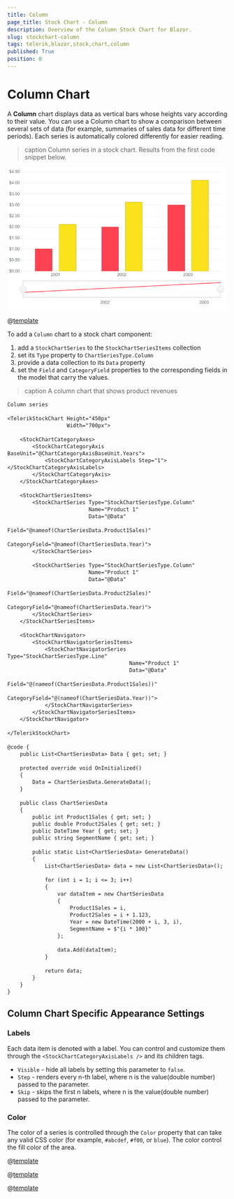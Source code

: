 ```yaml
---
title: Column
page_title: Stock Chart - Column
description: Overview of the Column Stock Chart for Blazor.
slug: stockchart-column
tags: telerik,blazor,stock,chart,column
published: True
position: 0
---
```


# Column Chart

A **Column** chart displays data as vertical bars whose heights vary according to their value. You can use a Column chart to show a comparison between several sets of data (for example, summaries of sales data for different time periods). Each series is automatically colored differently for easier reading.

>caption Column series in a stock chart. Results from the first code snippet below.

![Blazor Stockchart Basic Column Chart](images/stockchart-basic-column-chart.png)

@[template](/_contentTemplates/stockchart/link-to-basics.md#understand-basics-and-databinding-first)

To add a `Column` chart to a stock chart component:

1. add a `StockChartSeries` to the `StockChartSeriesItems` collection
2. set its `Type` property to `ChartSeriesType.Column`
3. provide a data collection to its `Data` property
4. set the `Field` and `CategoryField` properties to the corresponding fields in the model that carry the values.


>caption A column chart that shows product revenues

````CSHTML
Column series

<TelerikStockChart Height="450px"
                   Width="700px">

    <StockChartCategoryAxes>
        <StockChartCategoryAxis BaseUnit="@ChartCategoryAxisBaseUnit.Years">
            <StockChartCategoryAxisLabels Step="1"></StockChartCategoryAxisLabels>
        </StockChartCategoryAxis>
    </StockChartCategoryAxes>

    <StockChartSeriesItems>
        <StockChartSeries Type="StockChartSeriesType.Column"
                          Name="Product 1"
                          Data="@Data"
                          Field="@nameof(ChartSeriesData.Product1Sales)"
                          CategoryField="@nameof(ChartSeriesData.Year)">
        </StockChartSeries>

        <StockChartSeries Type="StockChartSeriesType.Column"
                          Name="Product 1"
                          Data="@Data"
                          Field="@nameof(ChartSeriesData.Product2Sales)"
                          CategoryField="@nameof(ChartSeriesData.Year)">
        </StockChartSeries>
    </StockChartSeriesItems>

    <StockChartNavigator>
        <StockChartNavigatorSeriesItems>
            <StockChartNavigatorSeries Type="StockChartSeriesType.Line"
                                       Name="Product 1"
                                       Data="@Data"
                                       Field="@(nameof(ChartSeriesData.Product1Sales))"
                                       CategoryField="@(nameof(ChartSeriesData.Year))">
            </StockChartNavigatorSeries>
        </StockChartNavigatorSeriesItems>
    </StockChartNavigator>

</TelerikStockChart>

@code {
    public List<ChartSeriesData> Data { get; set; }

    protected override void OnInitialized()
    {
        Data = ChartSeriesData.GenerateData();
    }

    public class ChartSeriesData
    {
        public int Product1Sales { get; set; }
        public double Product2Sales { get; set; }
        public DateTime Year { get; set; }
        public string SegmentName { get; set; }

        public static List<ChartSeriesData> GenerateData()
        {
            List<ChartSeriesData> data = new List<ChartSeriesData>();

            for (int i = 1; i <= 3; i++)
            {
                var dataItem = new ChartSeriesData
                {
                    Product1Sales = i,
                    Product2Sales = i + 1.123,
                    Year = new DateTime(2000 + i, 3, i),
                    SegmentName = $"{i * 100}"
                };

                data.Add(dataItem);
            }

            return data;
        }
    }
}
````

## Column Chart Specific Appearance Settings

### Labels

Each data item is denoted with a label. You can control and customize them through the `<StockChartCategoryAxisLabels />` and its children tags.

* `Visible` - hide all labels by setting this parameter to `false`.
* `Step` - renders every n-th label, where n is the value(double number) passed to the parameter.
* `Skip` - skips the first n labels, where n is the value(double number) passed to the parameter.

### Color

The color of a series is controlled through the `Color` property that can take any valid CSS color (for example, `#abcdef`, `#f00`, or `blue`). The color control the fill color of the area.

@[template](/_contentTemplates/stockchart/link-to-basics.md##color-field-column-ohlc-candlestick)

@[template](/_contentTemplates/stockchart/link-to-basics.md#gap-and-spacing)

@[template](/_contentTemplates/stockchart/link-to-basics.md#configurable-nested-chart-settings)

